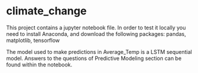# climate_change
This project contains a jupyter notebook file. 
In order to test it locally you need to install Anaconda, and download the following packages: pandas, matplotlib, tensorflow

The model used to make predictions in Average_Temp is a LSTM sequential model.
Answers to the questions of Predictive Modeling section can be found within the notebook.
